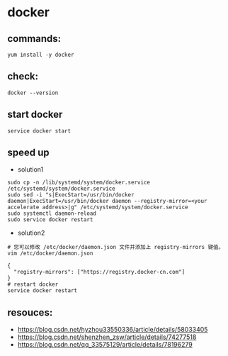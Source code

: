 # docker 

## commands:
```shell
yum install -y docker
```

## check:
```shell
docker --version
```

## start docker
```shell
service docker start
```

## speed up
+ solution1
```shell
sudo cp -n /lib/systemd/system/docker.service /etc/systemd/system/docker.service
sudo sed -i "s|ExecStart=/usr/bin/docker daemon|ExecStart=/usr/bin/docker daemon --registry-mirror=<your accelerate address>|g" /etc/systemd/system/docker.service
sudo systemctl daemon-reload
sudo service docker restart
```
+ solution2
```shell
# 您可以修改 /etc/docker/daemon.json 文件并添加上 registry-mirrors 键值。
vim /etc/docker/daemon.json

{
  "registry-mirrors": ["https://registry.docker-cn.com"]
}
# restart docker
service docker restart
```

## resouces:
+ https://blog.csdn.net/hyzhou33550336/article/details/58033405
+ https://blog.csdn.net/shenzhen_zsw/article/details/74277518
+ https://blog.csdn.net/qq_33575129/article/details/78196279